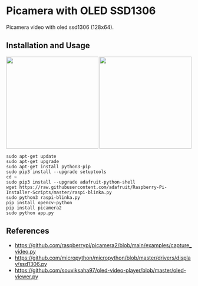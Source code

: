 # Picamera with OLED SSD1306

Picamera video with oled ssd1306 (128x64).

## Installation and Usage

<img src="https://github.com/youn9jo/picamera_ssd1306/blob/main/ssd1306.png" height="250" align="left" />

<img src="https://github.com/youn9jo/picamera_ssd1306/blob/main/img.jpg" height="250" align="center" />

```shell
sudo apt-get update
sudo apt-get upgrade
sudo apt-get install python3-pip
sudo pip3 install --upgrade setuptools
cd ~
sudo pip3 install --upgrade adafruit-python-shell
wget https://raw.githubusercontent.com/adafruit/Raspberry-Pi-Installer-Scripts/master/raspi-blinka.py
sudo python3 raspi-blinka.py
pip install opencv-python
pip install picamera2
sudo python app.py
```



## References

- https://github.com/raspberrypi/picamera2/blob/main/examples/capture_video.py
- https://github.com/micropython/micropython/blob/master/drivers/display/ssd1306.py
- https://github.com/souviksaha97/oled-video-player/blob/master/oled-viewer.py
